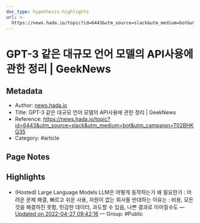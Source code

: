 ```yaml
---
doc_type: hypothesis-highlights
url: >-
  https://news.hada.io/topic?id=6443&utm_source=slack&utm_medium=bot&utm_campaign=T02BHKQ35
---
```


# GPT-3 같은 대규모 언어 모델의 API사용에 관한 정리 | GeekNews

## Metadata
- Author: [news.hada.io]()
- Title: GPT-3 같은 대규모 언어 모델의 API사용에 관한 정리 | GeekNews
- Reference: https://news.hada.io/topic?id=6443&utm_source=slack&utm_medium=bot&utm_campaign=T02BHKQ35
- Category: #article

## Page Notes
## Highlights
- (Hosted) Large Language Models LLM은 어떻게 동작하는가 왜 필요한가 : 어려운 문제 해결, 빠르고 쉬운 사용, 자원이 없는 회사들 반대하는 이유는 : 비용, 모든 것을 해결하진 못함, 민감한 데이터, 과도할 수 있음, 나쁜 결과로 이어질수도 — [Updated on 2022-04-27 09:42:16](https://hyp.is/4t6lVMXCEeyXz1fvC2_Mow/news.hada.io/topic?id=6443&utm_source=slack&utm_medium=bot&utm_campaign=T02BHKQ35) — Group: #Public



